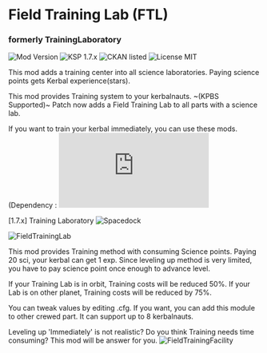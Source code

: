 <!-- Readme.md v1.1.1
Field Training Lab (FTL)
created: 23 Sep 19
updated: 10 Oct 19 -->

<!-- Download on SpaceDock or Github or Curseforge. Also available on CKAN. -->

# Field Training Lab (FTL)
### formerly TrainingLaboratory
![Mod Version](https://img.shields.io/github/v/release/zer0Kerbal/FieldTrainingLab?include_prereleases) 
![KSP 1.7.x](https://img.shields.io/badge/KSP%20version-1.7.x-66ccff.svg?style=flat-square) 
![CKAN listed](https://img.shields.io/badge/CKAN-Indexed-brightgreen.svg) 
![License MIT](https://img.shields.io/badge/license-MIT-red)

 This mod adds a training center into all science laboratories. Paying science points gets Kerbal experience(stars).
 
This mod provides Training system to your kerbalnauts.
~(KPBS Supported)~ Patch now adds a Field Training Lab to all parts with a science lab.

If you want to train your kerbal immediately, you can use these mods.
(Dependency : ![Module Manager](http://forum.kerbalspaceprogram.com/index.php?/topic/50533-12-*)

[1.7.x] Training Laboratory
![Spacedock](http://spacedock.info/mod/971)

![FieldTrainingLab](https://i.imgur.com/VGwKrJn.png)

This mod provides Training method with consuming Science points.
Paying 20 sci, your kerbal can get 1 exp. Since leveling up method is very limited, you have to pay science point once enough to advance level.

If your Training Lab is in orbit, Training costs will be reduced 50%.
If your Lab is on other planet, Training costs will be reduced by 75%.

You can tweak values by editing .cfg. If you want, you can add this module to other crewed part. It can support up to 8 kerbalnauts.

 

Leveling up 'Immediately' is not realistic? Do you think Training needs time consuming? This mod will be answer for you. ![FieldTrainingFacility](https://github.com/zer0Kerbal/FieldTrainingFacility)
